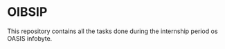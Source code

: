 # OIBSIP
This repository contains all the tasks done during the internship period os OASIS infobyte. 
